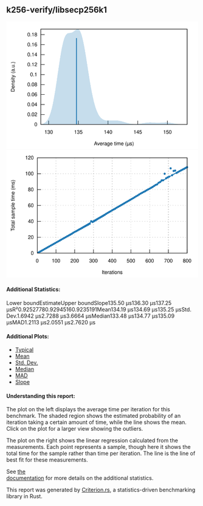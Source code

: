 ## k256-verify/libsecp256k1

[![PDF of Slope](pdf_small.svg)](pdf.svg)[![Regression](regression_small.svg)](regression.svg)

#### Additional Statistics:

Lower boundEstimateUpper boundSlope135.50 µs136.30 µs137.25 µsR²0.92527780.92945160.9235191Mean134.19 µs134.69 µs135.25 µsStd. Dev.1.6942 µs2.7288 µs3.6664 µsMedian133.48 µs134.77 µs135.09 µsMAD1.2113 µs2.0551 µs2.7620 µs

#### Additional Plots:

- [Typical](typical.svg)
- [Mean](mean.svg)
- [Std. Dev.](SD.svg)
- [Median](median.svg)
- [MAD](MAD.svg)
- [Slope](slope.svg)

#### Understanding this report:

The plot on the left displays the average time per iteration for this benchmark. The shaded region
shows the estimated probability of an iteration taking a certain amount of time, while the line
shows the mean. Click on the plot for a larger view showing the outliers.

The plot on the right shows the linear regression calculated from the measurements. Each point
represents a sample, though here it shows the total time for the sample rather than time per
iteration. The line is the line of best fit for these measurements.

See [the\
documentation](https://bheisler.github.io/criterion.rs/book/user_guide/command_line_output.md#additional-statistics) for more details on the additional statistics.

This report was generated by
[Criterion.rs](https://github.com/bheisler/criterion.rs), a statistics-driven benchmarking
library in Rust.

